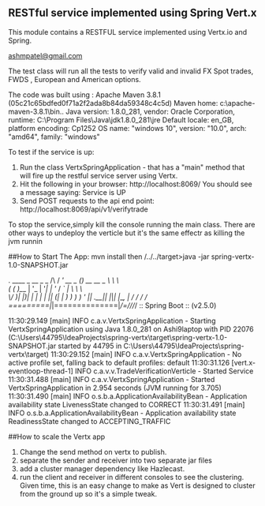 ## RESTful service implemented using Spring Vert.x

This module contains a RESTFUL service implemented using Vertx.io and Spring.

ashmpatel@gmail.com

The test class will run all the tests to verify valid and invalid FX Spot trades, FWDS , European and American options.

The code was built using :
Apache Maven 3.8.1 (05c21c65bdfed0f71a2f2ada8b84da59348c4c5d)
Maven home: c:\apache-maven-3.8.1\bin\..
Java version: 1.8.0_281, vendor: Oracle Corporation, runtime: C:\Program Files\Java\jdk1.8.0_281\jre
Default locale: en_GB, platform encoding: Cp1252
OS name: "windows 10", version: "10.0", arch: "amd64", family: "windows"

To test if the service is up:
1) Run the class VertxSpringApplication - that has a "main" method that will fire up the restful service server using Vertx.
2) Hit the following in your browser: http://localhost:8069/
   You should see a message saying:
   Service is UP
3) Send POST requests to the api end point:
   http://localhost:8069/api/v1/verifytrade
   
To stop the service,simply kill the console running the main class.
There are other ways to undeploy the verticle but it's the same effectr as killing the jvm runnin


##How to Start The App:
mvn install
then
/../../target>java -jar spring-vertx-1.0-SNAPSHOT.jar

.   ____          _            __ _ _
/\\ / ___'_ __ _ _(_)_ __  __ _ \ \ \ \
( ( )\___ | '_ | '_| | '_ \/ _` | \ \ \ \
\\/  ___)| |_)| | | | | || (_| |  ) ) ) )
'  |____| .__|_| |_|_| |_\__, | / / / /
=========|_|==============|___/=/_/_/_/
:: Spring Boot ::                (v2.5.0)

11:30:29.149 [main] INFO  c.a.v.VertxSpringApplication - Starting VertxSpringApplication using Java 1.8.0_281 on Ashi9laptop with PID 22076 (C:\Users\44795\IdeaProjects\spring-vertx\target\spring-vertx-1.0-SNAPSHOT.jar started by 44795 in C:\Users\44795\IdeaProjects\spring-vertx\target)
11:30:29.152 [main] INFO  c.a.v.VertxSpringApplication - No active profile set, falling back to default profiles: default
11:30:31.126 [vert.x-eventloop-thread-1] INFO  c.a.v.v.TradeVerificationVerticle - Started Service
11:30:31.488 [main] INFO  c.a.v.VertxSpringApplication - Started VertxSpringApplication in 2.954 seconds (JVM running for 3.705)
11:30:31.490 [main] INFO  o.s.b.a.ApplicationAvailabilityBean - Application availability state LivenessState changed to CORRECT
11:30:31.491 [main] INFO  o.s.b.a.ApplicationAvailabilityBean - Application availability state ReadinessState changed to ACCEPTING_TRAFFIC

##How to scale the Vertx app
1) Change the send method on vertx to publish.
2) separate the sender and receiver into two separate jar files
3) add a cluster manager dependency like Hazlecast.
4) run the client and receiver in different consoles to see the clustering.
Given time, this is an easy change to make as Vert is designed to cluster from the ground up so it's a simple tweak.
